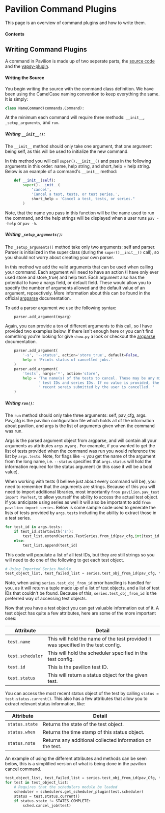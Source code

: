 # Pavilion Command Plugins

This page is an overview of command plugins and how to write them.

#### Contents


## Writing Command Plugins

A command in Pavilion is made up of two seperate parts, the [source code](#writing-the-source) and the [yapsy-plugin](#writing-the-yapsy-plugin).

#### Writing the Source

You begin writing the source with the command class definition. We have been using the CamelCase naming convention to keep everything the same. It is simply:
```python
class NameCommand(commands.Command):
```

At the minimum each command will require three methods: `__init__`, `_setup_arguments`, and `run`. 

##### Writing `__init__()`:
The `__init__` method should only take one argument, that one argument being self, as this will be used to initialize the new command. 

In this method you will call `super().__init__()` and pass in the following arguments in this order: name, help string, and short_help = help string.  Below is an example of a command's `__init__` method:
```python
	def __init__(self):
		super().__init__(
			'cancel',
			'Cancel a test, tests, or test series.',
			short_help = 'Cancel a test, tests, or series."
		)
```

Note, that the name you pass in this function will be the name used to run the command, and the help strings will be displayed when a user runs `pav --help` or `pav -h`.

##### Writing `_setup_arguments()`:

The `_setup_arguments()` method take only two arguments: self and parser. Parser is initialized in the super class (during the `super()__init__()` call), so you should not worry about creating your own parser.

In this method we add the valid arguments that can be used when calling your command. Each argument will need to have an action (I have only ever used store and store_true) and help text. Each argument also has the potential to have a nargs field, or default field. These would allow you to specify the number of arguments allowed and the default value of an argument, repsectively. More information about this can be found in the official [argparse](https://docs.python.org/3.5/library/argparse.html) documentation.

To add a parser argument we use the following syntax:
```python
    parser.add_argument(myarg)
```

Again, you can provide a ton of different arguments to this call, so I have provided two examples below. If there isn't enough here or you can't find something you're looking for give `show.py` a look or checkout the [argparse](https://docs.python.org/3.5/library/argparse.html) documentation. 
```python
    parser.add_argument(
        '-s', '--status', action='store_true', default=False,
        help = 'Prints status of cancelled jobs.'
    )
    parser.add_argument(
        'tests', nargs='*', action='store',
        help = 'The name(s) of the tests to cancel. These may be any mix of '
               ' test IDs and series IDs. If no value is provided, the most '
               ' recent sereis submitted by the user is cancelled. '
    )
```

##### Writing `run()`:

The `run` method should only take three arguments: self, pav_cfg, args. Pav_cfg is the pavilion configuration file which holds all of the information about pavilion, and args is the list of arguments given when the command was run.

Args is the parsed argument object from argparse, and will contain all your arguments as attributes `args.myarg.` For example, if you wanted to get the list of tests provided when the command was run you would reference the list by `args.tests`. Note, for flags like `-s` you get the name of the argument from the long name, i.e. `--status` specifies that `args.status` will hold the information required for the status argument (in this case it will be a bool value).

When working with tests (I believe just about every command will be), you need to remember that the arguments are strings. Because of this you will need to import additional libraries, most importantly `from pavilion.pav_test import PavTest`, to allow yourself the ability to access the actual test object. If you anticipate using series as well it will also be important to add `from pavilion import series`. Below is some sample code used to generate the lists of tests provided by `args.tests` including the ability to extract those in a test series.
```python
for test_id in args.tests:
    if test_id.startswith('s'):
        test_list.extend(series.TestSeries.from_id(pav_cfg,int(test_id[1:])).tests)
    else:
        test_list.append(test_id)
```
This code will populate a list of all test IDs, but they are still strings so you will need to do one of the following to get each test object.
```python
# Using Imported Series Module
test_object_list, test_failed_list = series.test_obj_from_id(pav_cfg, test_list)
```
Note, when using `series.test_obj_from_id` error handling is handled for you, as it will return a tuple made up of a list of test objects, and a list of test IDs that couldn't be found. Because of this, `series.test_obj_from_id` is the preferred way of accessing test objects.

Now that you have a test object you can get valuable information out of it. A test object has quite a few attributes, here are some of the more important ones:

| Attribute | Detail |
| ------ | ------ |
| `test.name` | This will hold the name of the test provided it was specified in the test config. |
| `test.scheduler` | This will hold the scheduler specified in the test config. | 
| `test.id` | This is the pavilion test ID. |
| `test.status` | This will return a status object for the given test. |

You can access the most recent status object of the test by calling `status = test.status.current()`. This also has a few attributes that allow you to extract relevant status information, like:

| Attribute | Detail |
| ------ | ------ |
| `status.state` | Returns the state of the test object. |
| `status.when` | Returns the time stamp of this status object. | 
| `status.note` | Returns any additional collected information on the test. |

An example of using the different attributes and methods can be seen below, this is a simplified version of what is being done in the pavilion cancel command. 
```python
test_object_list, test_failed_list = series.test_obj_from_id(pav_Cfg, test_list)
for test in test_object_list:
    # Requires that the schedulers module be loaded
    scheduler = schedulers.get_scheduler_plugin(test.scheduler)
    status = test.status.current()
    if status.state != STATES.COMPLETE:
        sched.cancel_job(test)
```
